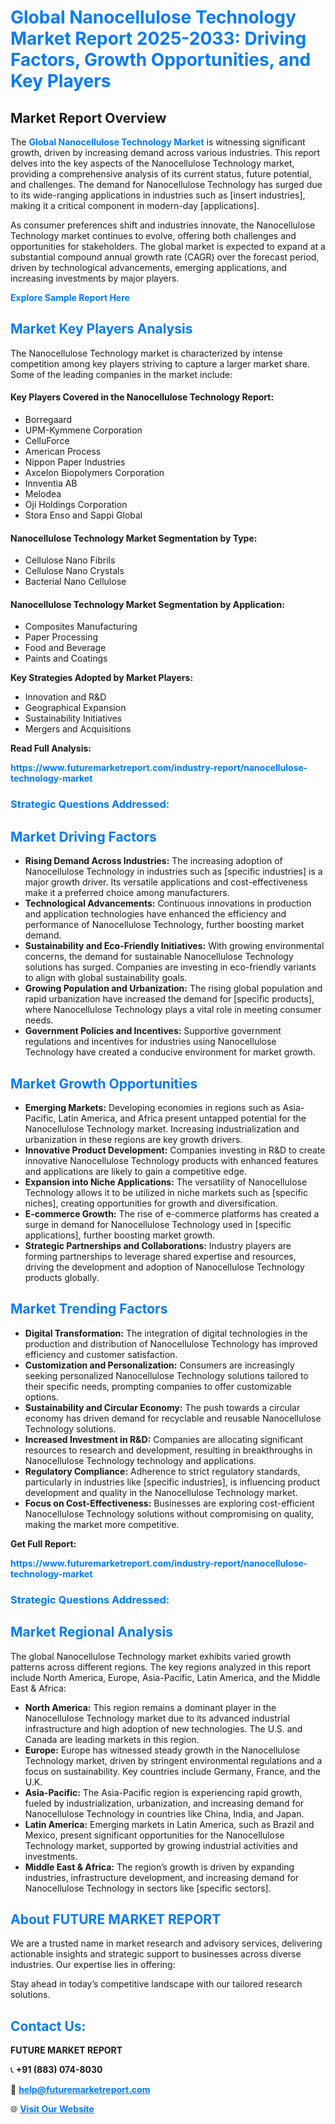 <h1 style="color: #007BFF;">Global Nanocellulose Technology Market Report 2025-2033: Driving Factors, Growth Opportunities, and Key Players</h1>

<section id="overview">
<h2>Market Report Overview</h2>
<p>The <a href="https://www.futuremarketreport.com/industry-report/nanocellulose-technology-market" style="color: #007BFF; text-decoration: none;"><strong>Global Nanocellulose Technology Market</strong></a> is witnessing significant growth, driven by increasing demand across various industries. This report delves into the key aspects of the Nanocellulose Technology market, providing a comprehensive analysis of its current status, future potential, and challenges. The demand for Nanocellulose Technology has surged due to its wide-ranging applications in industries such as [insert industries], making it a critical component in modern-day [applications].</p>
<p>As consumer preferences shift and industries innovate, the Nanocellulose Technology market continues to evolve, offering both challenges and opportunities for stakeholders. The global market is expected to expand at a substantial compound annual growth rate (CAGR) over the forecast period, driven by technological advancements, emerging applications, and increasing investments by major players.</p>
</section>

<section id="overview">
<p><a href="https://www.futuremarketreport.com/request-sample/reportId=85538" style="color: #007BFF; text-decoration: none;"><strong>Explore Sample Report Here</strong></a></p>
</section>

<section id="key-players">
<h2 style="color: #007BFF;">Market Key Players Analysis</h2>
<p>The Nanocellulose Technology market is characterized by intense competition among key players striving to capture a larger market share. Some of the leading companies in the market include:</p>
<h4>Key Players Covered in the Nanocellulose Technology Report:</h4>
<ul><li>Borregaard</li><li>UPM-Kymmene Corporation</li><li>CelluForce</li><li>American Process</li><li>Nippon Paper Industries</li><li>Axcelon Biopolymers Corporation</li><li>Innventia AB</li><li>Melodea</li><li>Oji Holdings Corporation</li><li>Stora Enso and Sappi Global</li></ul>
<h4>Nanocellulose Technology Market Segmentation by Type:</h4>
<ul><li>Cellulose Nano Fibrils</li><li>Cellulose Nano Crystals</li><li>Bacterial Nano Cellulose</li></ul>

<h4>Nanocellulose Technology Market Segmentation by Application:</h4>
<ul><li>Composites Manufacturing</li><li>Paper Processing</li><li>Food and Beverage</li><li>Paints and Coatings</li></ul>
<p><strong>Key Strategies Adopted by Market Players:</strong></p>
<ul>
<li>Innovation and R&D</li>
<li>Geographical Expansion</li>
<li>Sustainability Initiatives</li>
<li>Mergers and Acquisitions</li>
</ul>
</section>

<section>
<p><strong>Read Full Analysis: </strong></p><a href="https://www.futuremarketreport.com/industry-report/nanocellulose-technology-market" style="color: #007BFF; text-decoration: none;"><strong>https://www.futuremarketreport.com/industry-report/nanocellulose-technology-market</strong></a>
<h3 style="color: #007BFF;">Strategic Questions Addressed:</h3>
</section>

<section id="driving-factors">
<h2 style="color: #007BFF;">Market Driving Factors</h2>
<ul>
<li><strong>Rising Demand Across Industries:</strong> The increasing adoption of Nanocellulose Technology in industries such as [specific industries] is a major growth driver. Its versatile applications and cost-effectiveness make it a preferred choice among manufacturers.</li>
<li><strong>Technological Advancements:</strong> Continuous innovations in production and application technologies have enhanced the efficiency and performance of Nanocellulose Technology, further boosting market demand.</li>
<li><strong>Sustainability and Eco-Friendly Initiatives:</strong> With growing environmental concerns, the demand for sustainable Nanocellulose Technology solutions has surged. Companies are investing in eco-friendly variants to align with global sustainability goals.</li>
<li><strong>Growing Population and Urbanization:</strong> The rising global population and rapid urbanization have increased the demand for [specific products], where Nanocellulose Technology plays a vital role in meeting consumer needs.</li>
<li><strong>Government Policies and Incentives:</strong> Supportive government regulations and incentives for industries using Nanocellulose Technology have created a conducive environment for market growth.</li>
</ul>
</section>

<section id="growth-opportunities">
<h2 style="color: #007BFF;">Market Growth Opportunities</h2>
<ul>
<li><strong>Emerging Markets:</strong> Developing economies in regions such as Asia-Pacific, Latin America, and Africa present untapped potential for the Nanocellulose Technology market. Increasing industrialization and urbanization in these regions are key growth drivers.</li>
<li><strong>Innovative Product Development:</strong> Companies investing in R&D to create innovative Nanocellulose Technology products with enhanced features and applications are likely to gain a competitive edge.</li>
<li><strong>Expansion into Niche Applications:</strong> The versatility of Nanocellulose Technology allows it to be utilized in niche markets such as [specific niches], creating opportunities for growth and diversification.</li>
<li><strong>E-commerce Growth:</strong> The rise of e-commerce platforms has created a surge in demand for Nanocellulose Technology used in [specific applications], further boosting market growth.</li>
<li><strong>Strategic Partnerships and Collaborations:</strong> Industry players are forming partnerships to leverage shared expertise and resources, driving the development and adoption of Nanocellulose Technology products globally.</li>
</ul>
</section>

<section id="trending-factors">
<h2 style="color: #007BFF;">Market Trending Factors</h2>
<ul>
<li><strong>Digital Transformation:</strong> The integration of digital technologies in the production and distribution of Nanocellulose Technology has improved efficiency and customer satisfaction.</li>
<li><strong>Customization and Personalization:</strong> Consumers are increasingly seeking personalized Nanocellulose Technology solutions tailored to their specific needs, prompting companies to offer customizable options.</li>
<li><strong>Sustainability and Circular Economy:</strong> The push towards a circular economy has driven demand for recyclable and reusable Nanocellulose Technology solutions.</li>
<li><strong>Increased Investment in R&D:</strong> Companies are allocating significant resources to research and development, resulting in breakthroughs in Nanocellulose Technology technology and applications.</li>
<li><strong>Regulatory Compliance:</strong> Adherence to strict regulatory standards, particularly in industries like [specific industries], is influencing product development and quality in the Nanocellulose Technology market.</li>
<li><strong>Focus on Cost-Effectiveness:</strong> Businesses are exploring cost-efficient Nanocellulose Technology solutions without compromising on quality, making the market more competitive.</li>
</ul>
</section>

<section>
<p><strong>Get Full Report: </strong></p><a href="https://www.futuremarketreport.com/industry-report/nanocellulose-technology-market" style="color: #007BFF; text-decoration: none;"><strong>https://www.futuremarketreport.com/industry-report/nanocellulose-technology-market</strong></a>
<h3 style="color: #007BFF;">Strategic Questions Addressed:</h3>
</section>


<section id="regional-analysis">
<h2 style="color: #007BFF;">Market Regional Analysis</h2>
<p>The global Nanocellulose Technology market exhibits varied growth patterns across different regions. The key regions analyzed in this report include North America, Europe, Asia-Pacific, Latin America, and the Middle East & Africa:</p>
<ul>
<li><strong>North America:</strong> This region remains a dominant player in the Nanocellulose Technology market due to its advanced industrial infrastructure and high adoption of new technologies. The U.S. and Canada are leading markets in this region.</li>
<li><strong>Europe:</strong> Europe has witnessed steady growth in the Nanocellulose Technology market, driven by stringent environmental regulations and a focus on sustainability. Key countries include Germany, France, and the U.K.</li>
<li><strong>Asia-Pacific:</strong> The Asia-Pacific region is experiencing rapid growth, fueled by industrialization, urbanization, and increasing demand for Nanocellulose Technology in countries like China, India, and Japan.</li>
<li><strong>Latin America:</strong> Emerging markets in Latin America, such as Brazil and Mexico, present significant opportunities for the Nanocellulose Technology market, supported by growing industrial activities and investments.</li>
<li><strong>Middle East & Africa:</strong> The region’s growth is driven by expanding industries, infrastructure development, and increasing demand for Nanocellulose Technology in sectors like [specific sectors].</li>
</ul>
</section>

<footer>
<h2 style="color: #007BFF;">About FUTURE MARKET REPORT</h2>
<p>We are a trusted name in market research and advisory services, delivering actionable insights and strategic support to businesses across diverse industries. Our expertise lies in offering:</p>

<p>Stay ahead in today’s competitive landscape with our tailored research solutions.</p>

<h2 style="color: #007BFF;">Contact Us:</h2>
<p><strong>FUTURE MARKET REPORT</strong></p>
<p>📞 <strong>+91 (883) 074-8030</strong></p>
<p>📧 <strong><a href="mailto:help@futuremarketreport.com" style="color: #007BFF;">help@futuremarketreport.com</a></strong></p>
<p>🌐 <strong><a href="https://www.futuremarketreport.com/" style="color: #007BFF;">Visit Our Website</a></strong></p>
</footer>